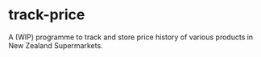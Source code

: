 # track-price

A (WIP) programme to track and store price history of various products in New Zealand Supermarkets.
